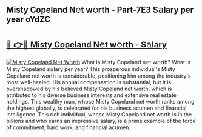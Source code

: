 ## Misty Copeland N𝚎t w𝚘rth - Part-7E3 S𝚊lary per year oYdZC

# <h2><a href="http://gc37zw1.nevu.top/?p=Misty+Copeland">🔗 👉🔴 Misty Copeland N𝚎t w𝚘rth - S𝚊lary</a></h2>

[![Misty Copeland N𝚎t W𝚘rth](https://i.imgur.com/Oavwk0R.jpeg)](http://gc37zw1.nevu.top/?p=Misty+Copeland)
What is Misty Copeland n𝚎t w𝚘rth? What is Misty Copeland s𝚊lary per year?
This prosperous individual's Misty Copeland net worth is considerable, positioning him among the industry's most well-heeled. His annual compensation is substantial, but it is overshadowed by his believed Misty Copeland net worth, which is attributed to his diverse business interests and extensive real estate holdings. This wealthy man, whose Misty Copeland net worth ranks among the highest globally, is celebrated for his business acumen and financial intelligence. This rich individual, whose Misty Copeland net worth is in the billions and who earns an impressive salary, is a prime example of the force of commitment, hard work, and financial acumen.
